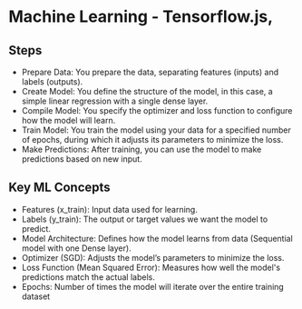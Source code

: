 # Machine Learning - Tensorflow.js, 

## Steps 
- Prepare Data: You prepare the data, separating features (inputs) and labels (outputs).
- Create Model: You define the structure of the model, in this case, a simple linear regression with a single dense layer.
- Compile Model: You specify the optimizer and loss function to configure how the model will learn.
- Train Model: You train the model using your data for a specified number of epochs, during which it adjusts its parameters to minimize the loss.
- Make Predictions: After training, you can use the model to make predictions based on new input.

## Key ML Concepts

- Features (x_train): Input data used for learning.
- Labels (y_train): The output or target values we want the model to predict.
- Model Architecture: Defines how the model learns from data (Sequential model with one Dense layer).
- Optimizer (SGD): Adjusts the model’s parameters to minimize the loss.
- Loss Function (Mean Squared Error): Measures how well the model's predictions match the actual labels.
- Epochs: Number of times the model will iterate over the entire training dataset
